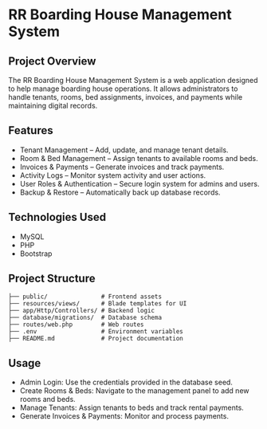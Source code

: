 # RR Boarding House Management System

## Project Overview
The RR Boarding House Management System is a web application designed to help manage boarding house operations. It allows administrators to handle tenants, rooms, bed assignments, invoices, and payments while maintaining digital records.

## Features
- Tenant Management – Add, update, and manage tenant details.
- Room & Bed Management – Assign tenants to available rooms and beds.
- Invoices & Payments – Generate invoices and track payments.
- Activity Logs – Monitor system activity and user actions.
- User Roles & Authentication – Secure login system for admins and users.
- Backup & Restore – Automatically back up database records.

## Technologies Used
- MySQL
- PHP
- Bootstrap

## Project Structure
```
├── public/               # Frontend assets
├── resources/views/      # Blade templates for UI
├── app/Http/Controllers/ # Backend logic
├── database/migrations/  # Database schema
├── routes/web.php        # Web routes
├── .env                  # Environment variables
├── README.md             # Project documentation
```

## Usage
- Admin Login: Use the credentials provided in the database seed.
- Create Rooms & Beds: Navigate to the management panel to add new rooms and beds.
- Manage Tenants: Assign tenants to beds and track rental payments.
- Generate Invoices & Payments: Monitor and process payments.

